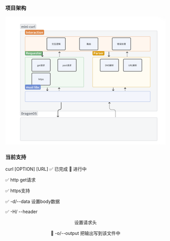 ### 项目架构
![alt text](resources/image.png)

### 当前支持
curl [OPTION] [URL] 
✅ 已完成 🚧 进行中 

✅ http get请求

✅ https支持

✅ -d/--data <data>    设置body数据

✅ -H/ --header <header>    设置请求头

🚧 -o/--output    把输出写到该文件中